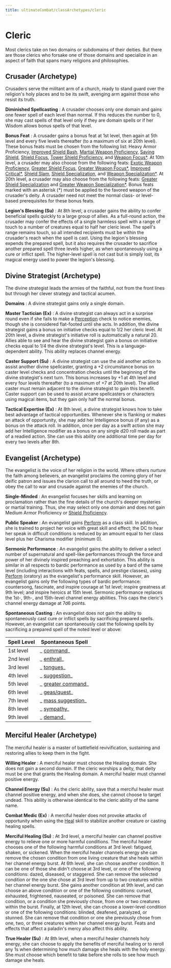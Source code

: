 ```yaml
---
title: ultimateCombat/classArchetypes/cleric
---
```

# Cleric

Most clerics take on two domains or subdomains of their deities. But there are those clerics who forsake one of those domains and specialize in an aspect of faith that spans many religions and philosophies.

## Crusader (Archetype)

Crusaders serve the militant arm of a church, ready to stand guard over the religion's holy places and to be its swift, avenging arm against those who resist its truth.

**Diminished Spellcasting** : A crusader chooses only one domain and gains one fewer spell of each level than normal. If this reduces the number to 0, she may cast spells of that level only if they are domain spells or if her Wisdom allows bonus spells of that level.

**Bonus Feat** : A crusader gains a bonus feat at 1st level, then again at 5th level and every five levels thereafter (to a maximum of six at 20th level). These bonus feats must be chosen from the following list: Heavy Armor Proficiency, [Improved Shield Bash](feats#_improved-shield-bash), [Martial Weapon Proficiency](feats#_martial-weapon-proficiency), [Saving Shield](advanced/advancedFeats#_saving-shield-(combat)), [Shield Focus](feats#_shield-focus), [Tower Shield Proficiency](feats#_tower-shield-proficiency), and [Weapon Focus\*](feats#_weapon-focus). At 10th level, a crusader may also choose from the following feats: [Exotic Weapon Proficiency](feats#_exotic-weapon-proficiency), [Greater Shield Focus](feats#_greater-shield-focus), [Greater Weapon Focus\*](feats#_greater-weapon-focus), [Improved Critical\*](feats#_improved-critical), [Shield Slam](feats#_shield-slam), [Shield Specialization](advanced/advancedFeats#_shield-specialization-(combat)), and [Weapon Specialization\*](feats#_weapon-specialization). At 20th level, a crusader may also choose from the following feats: [Greater Shield Specialization](advanced/advancedFeats#_greater-shield-specialization-(combat)) and [Greater Weapon Specialization\*](feats#_greater-weapon-specialization). Bonus feats marked with an asterisk (\*) must be applied to the favored weapon of the crusader's deity. A crusader need not meet the normal class- or level-based prerequisites for these bonus feats.

**Legion's Blessing (Su)** : At 8th level, a crusader gains the ability to confer beneficial spells quickly to a large group of allies. As a full-round action, the crusader may confer the effects of a single harmless spell with a range of touch to a number of creatures equal to half her cleric level. The spell's range remains touch, so all intended recipients must be within the crusader's reach when the spell is cast. Using the legion's blessing expends the prepared spell, but it also requires the crusader to sacrifice another prepared spell three levels higher, as when spontaneously using a cure or inflict spell. The higher-level spell is not cast but is simply lost, its magical energy used to power the legion's blessing.

## Divine Strategist (Archetype)

The divine strategist leads the armies of the faithful, not from the front lines but through her clever strategy and tactical acumen.

**Domains** : A divine strategist gains only a single domain.

**Master Tactician (Ex)** : A divine strategist can always act in a surprise round even if she fails to make a [Perception](skills/perception#_perception) check to notice enemies, though she is considered flat-footed until she acts. In addition, the divine strategist gains a bonus on initiative checks equal to 1/2 her cleric level. At 20th level, a divine strategist's initiative roll is automatically a natural 20. Allies able to see and hear the divine strategist gain a bonus on initiative checks equal to 1/4 the divine strategist's level. This is a language-dependent ability. This ability replaces channel energy.

**Caster Support (Su)** : A divine strategist can use the aid another action to assist another divine spellcaster, granting a +2 circumstance bonus on caster level checks and concentration checks until the beginning of the divine strategist's next turn. This bonus increases by +1 at 4th level and every four levels thereafter (to a maximum of +7 at 20th level). The allied caster must remain adjacent to the divine strategist to gain this benefit. Caster support can be used to assist arcane spellcasters or characters using magical items, but they gain only half the normal bonus.

**Tactical Expertise (Ex)** : At 8th level, a divine strategist knows how to take best advantage of tactical opportunities. Whenever she is flanking or makes an attack of opportunity, she may add her Intelligence bonus (if any) as a bonus on the attack roll. In addition, once per day as a swift action she may add her Intelligence modifier as a bonus on any single d20 roll made as part of a readied action. She can use this ability one additional time per day for every two levels after 8th.

## Evangelist (Archetype)

The evangelist is the voice of her religion in the world. Where others nurture the faith among believers, an evangelist proclaims the coming glory of her deific patron and issues the clarion call to all around to heed the truth, or obey the call to war and crusade against the enemies of the church.

**Single-Minded** : An evangelist focuses her skills and learning on proclamation rather than the fine details of the church's deeper mysteries or martial training. Thus, she may select only one domain and does not gain Medium Armor Proficiency or [Shield Proficiency](feats#_shield-proficiency).

**Public Speaker** : An evangelist gains [Perform](skills/perform#_perform) as a class skill. In addition, she is trained to project her voice with great skill and effect; the DC to hear her speak in difficult conditions is reduced by an amount equal to her class level plus her Charisma modifier (minimum 0).

**Sermonic Performance** : An evangelist gains the ability to deliver a select number of supernatural and spell-like performances through the force and power of her divinely inspired preaching and exhortation. This ability is similar in all respects to bardic performance as used by a bard of the same level (including interactions with feats, spells, and prestige classes), using [Perform](skills/perform#_perform) (oratory) as the evangelist's performance skill. However, an evangelist gains only the following types of bardic performance: countersong, fascinate, and inspire courage at 1st level; inspire greatness at 9th level; and inspire heroics at 15th level. Sermonic performance replaces the 1st-, 9th-, and 15th-level channel energy abilities. This caps the cleric's channel energy damage at 7d6 points.

**Spontaneous Casting** : An evangelist does not gain the ability to spontaneously cast cure or inflict spells by sacrificing prepared spells. However, an evangelist can spontaneously cast the following spells by sacrificing a prepared spell of the noted level or above:

| Spell Level | Spontaneous Spell |
| --- | --- |
| 1st level | _ [command](spells/command#_command)_ |
| 2nd level | _ [enthrall](spells/enthrall#_enthrall)_ |
| 3rd level | _ [tongues](spells/tongues#_tongues)_ |
| 4th level | _ [suggestion](spells/suggestion#_suggestion)_ |
| 5th level | _ [greater command](spells/command#_command-greater)_ |
| 6th level | _ [geas/quest](spells/geasQuest#_geas-quest)_ |
| 7th level | _ [mass suggestion](spells/suggestion#_suggestion-mass)_ |
| 8th level | _ [sympathy](spells/sympathy#_sympathy)_ |
| 9th level | _ [demand](spells/demand#_demand)_ |

## Merciful Healer (Archetype)

The merciful healer is a master of battlefield revivification, sustaining and restoring allies to keep them in the fight.

**Willing Healer** : A merciful healer must choose the Healing domain. She does not gain a second domain. If the cleric worships a deity, that deity must be one that grants the Healing domain. A merciful healer must channel positive energy.

**Channel Energy (Su)** : As the cleric ability, save that a merciful healer must channel positive energy, and when she does, she cannot choose to target undead. This ability is otherwise identical to the cleric ability of the same name.

**Combat Medic (Ex)** : A merciful healer does not provoke attacks of opportunity when using the [Heal](skills/heal#_heal) skill to stabilize another creature or casting healing spells.

**Merciful Healing (Su)** : At 3rd level, a merciful healer can channel positive energy to relieve one or more harmful conditions. The merciful healer chooses one of the following harmful conditions at 3rd level: fatigued, shaken, or sickened. When the merciful healer channels energy she can remove the chosen condition from one living creature that she heals within her channel energy burst. At 6th level, she can choose another condition. It can be one of those she didn't choose at 3rd level, or one of the following conditions: dazed, diseased, or staggered. She can remove the selected condition or the one she chose at 3rd level from up to two creatures within her channel energy burst. She gains another condition at 9th level, and can choose an above condition or one of the following conditions: cursed, exhausted, frightened, nauseated, or poisoned. She can remove that condition, or a condition she previously chose, from one or two creatures within the burst. Finally, at 12th level, she can choose a lower-level condition or one of the following conditions: blinded, deafened, paralyzed, or stunned. She can remove that condition or one she previously chose from one, two, or three creatures within her channel energy burst. Feats and effects that affect a paladin's mercy also affect this ability.

**True Healer (Su)** : At 8th level, when a merciful healer channels holy energy, she can choose to apply the benefits of merciful healing or to reroll any 1s when determining how much damage she heals with the holy energy. She must choose which benefit to take before she rolls to see how much damage she heals.

